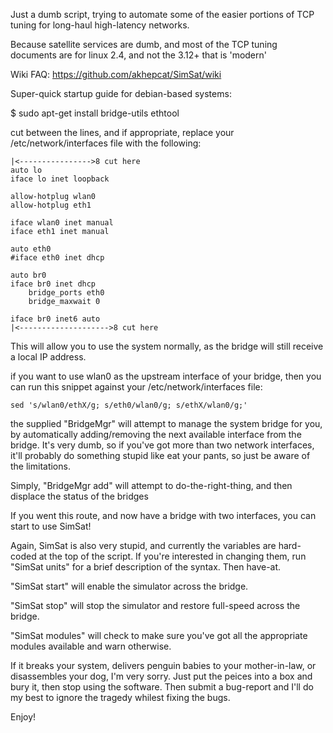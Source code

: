 Just a dumb script, trying to automate some of the easier portions of TCP tuning for long-haul high-latency networks.

Because satellite services are dumb, and most of the TCP tuning documents are for linux 2.4, and not the 3.12+ that is 'modern'

Wiki FAQ: https://github.com/akhepcat/SimSat/wiki

Super-quick startup guide for debian-based systems:

$ sudo apt-get install bridge-utils ethtool

cut between the lines, and if appropriate, replace your /etc/network/interfaces
file with the following:  

    |<---------------->8 cut here
    auto lo
    iface lo inet loopback
    
    allow-hotplug wlan0
    allow-hotplug eth1
    
    iface wlan0 inet manual
    iface eth1 inet manual
    
    auto eth0
    #iface eth0 inet dhcp
    
    auto br0
    iface br0 inet dhcp
        bridge_ports eth0
        bridge_maxwait 0
    
    iface br0 inet6 auto
    |<-------------------->8 cut here


This will allow you to use the system normally, as the bridge
will still receive a local IP address.

if you want to use wlan0 as the upstream interface of your bridge, then you can run this snippet
against your /etc/network/interfaces file:

    sed 's/wlan0/ethX/g; s/eth0/wlan0/g; s/ethX/wlan0/g;'  

the supplied "BridgeMgr"  will attempt to manage the system bridge for you,
by automatically adding/removing the next available interface from the bridge.
It's very dumb, so if you've got more than two network interfaces, it'll probably
do something stupid like eat your pants, so just be aware of the limitations.

Simply, "BridgeMgr add"   will attempt to do-the-right-thing,
and then displace the status of the bridges

If you went this route, and now have a bridge with two interfaces, you can start
to use SimSat!

Again, SimSat is also very stupid, and currently the variables are hard-coded at
the top of the script.  If you're interested in changing them, run "SimSat units"
for a brief description of the syntax.  Then have-at.

"SimSat start"  will enable the simulator across the bridge.

"SimSat stop" will stop the simulator and restore full-speed across the bridge.

"SimSat modules"  will check to make sure you've got all the appropriate modules available and warn otherwise.

If it breaks your system, delivers penguin babies to your mother-in-law, or disassembles your dog,
I'm very sorry.  Just put the peices into a box and bury it, then stop using the software.
Then submit a bug-report and I'll do my best to ignore the tragedy whilest fixing the bugs.

Enjoy!
